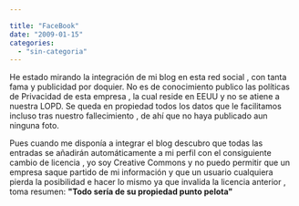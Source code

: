 ```yaml
---

title: "FaceBook"
date: "2009-01-15"
categories: 
  - "sin-categoria"
---
```


He estado mirando la integración de mi blog en esta red social , con tanta fama y publicidad por doquier. No es de conocimiento publico las políticas de Privacidad de esta empresa , la cual reside en EEUU y no se atiene a nuestra LOPD. Se queda en propiedad todos los datos que le facilitamos incluso tras nuestro fallecimiento , de ahí que no haya publicado aun ninguna foto.

Pues cuando me disponía a integrar el blog descubro que todas las entradas se añadirán automáticamente a mi perfil con el consiguiente cambio de licencia , yo soy Creative Commons y no puedo permitir que un empresa saque partido de mi información y que un usuario cualquiera pierda la posibilidad e hacer lo mismo ya que invalida la licencia anterior , toma resumen: **"Todo sería de su propiedad punto pelota"**
